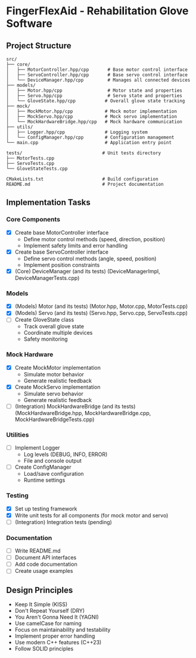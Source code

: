 # FingerFlexAid - Rehabilitation Glove Software

## Project Structure
```
src/
├── core/
│   ├── MotorController.hpp/cpp       # Base motor control interface
│   ├── ServoController.hpp/cpp       # Base servo control interface
│   └── DeviceManager.hpp/cpp         # Manages all connected devices
├── models/
│   ├── Motor.hpp/cpp                 # Motor state and properties
│   ├── Servo.hpp/cpp                 # Servo state and properties
│   └── GloveState.hpp/cpp           # Overall glove state tracking
├── mock/
│   ├── MockMotor.hpp/cpp            # Mock motor implementation
│   ├── MockServo.hpp/cpp            # Mock servo implementation
│   └── MockHardwareBridge.hpp/cpp   # Mock hardware communication
├── utils/
│   ├── Logger.hpp/cpp               # Logging system
│   └── ConfigManager.hpp/cpp        # Configuration management
└── main.cpp                         # Application entry point

tests/                              # Unit tests directory
├── MotorTests.cpp
├── ServoTests.cpp
└── GloveStateTests.cpp

CMakeLists.txt                      # Build configuration
README.md                           # Project documentation
```

## Implementation Tasks

### Core Components
- [x] Create base MotorController interface
  - Define motor control methods (speed, direction, position)
  - Implement safety limits and error handling
- [x] Create base ServoController interface
  - Define servo control methods (angle, speed, position)
  - Implement position constraints
- [x] (Core) DeviceManager (and its tests) (DeviceManagerImpl, DeviceManagerTests.cpp)

### Models
- [x] (Models) Motor (and its tests) (Motor.hpp, Motor.cpp, MotorTests.cpp)
- [x] (Models) Servo (and its tests) (Servo.hpp, Servo.cpp, ServoTests.cpp)
- [ ] Create GloveState class
  - Track overall glove state
  - Coordinate multiple devices
  - Safety monitoring

### Mock Hardware
- [x] Create MockMotor implementation
  - Simulate motor behavior
  - Generate realistic feedback
- [x] Create MockServo implementation
  - Simulate servo behavior
  - Generate realistic feedback
- [ ] (Integration) MockHardwareBridge (and its tests) (MockHardwareBridge.hpp, MockHardwareBridge.cpp, MockHardwareBridgeTests.cpp)

### Utilities
- [ ] Implement Logger
  - Log levels (DEBUG, INFO, ERROR)
  - File and console output
- [ ] Create ConfigManager
  - Load/save configuration
  - Runtime settings

### Testing
- [x] Set up testing framework
- [x] Write unit tests for all components (for mock motor and servo)
- [ ] (Integration) Integration tests (pending)

### Documentation
- [ ] Write README.md
- [ ] Document API interfaces
- [ ] Add code documentation
- [ ] Create usage examples

## Design Principles
- Keep It Simple (KISS)
- Don't Repeat Yourself (DRY)
- You Aren't Gonna Need It (YAGNI)
- Use camelCase for naming
- Focus on maintainability and testability
- Implement proper error handling
- Use modern C++ features (C++23)
- Follow SOLID principles
